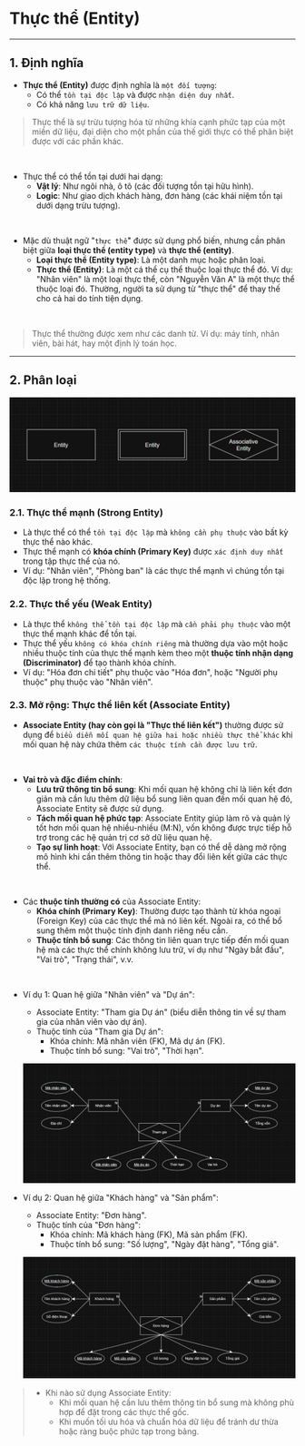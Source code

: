 # Thực thể (Entity)

---

## 1. Định nghĩa

- **Thực thể (Entity)** được định nghĩa là `một đối tượng`:
  - Có thể `tồn tại độc lập` và được `nhận diện duy nhất`.
  - Có khả năng `lưu trữ dữ liệu`. 

>Thực thể là sự trừu tượng hóa từ những khía cạnh phức tạp của một miền dữ liệu, đại diện cho một phần của thế giới thực có thể phân biệt được với các phần khác.
<br/>

- Thực thể có thể tồn tại dưới hai dạng:
  - **Vật lý**: Như ngôi nhà, ô tô (các đối tượng tồn tại hữu hình).
  - **Logic**: Như giao dịch khách hàng, đơn hàng (các khái niệm tồn tại dưới dạng trừu tượng).
<br/>

- Mặc dù thuật ngữ "`thực thể`" được sử dụng phổ biến, nhưng cần phân biệt giữa **loại thực thể (entity type)** và **thực thể (entity)**.
  - **Loại thực thể (Entity type)**: Là một danh mục hoặc phân loại.
  - **Thực thể (Entity)**: Là một cá thể cụ thể thuộc loại thực thể đó. Ví dụ: "Nhân viên" là một loại thực thể, còn "Nguyễn Văn A" là một thực thể thuộc loại đó. Thường, người ta sử dụng từ "thực thể" để thay thế cho cả hai do tính tiện dụng.
<br/>

>Thực thể thường được xem như các danh từ. Ví dụ: máy tính, nhân viên, bài hát, hay một định lý toán học.

---

## 2. Phân loại

![Phân loại Thực thể](../../scr/Type_of_Entities.png)

### 2.1. Thực thể mạnh (Strong Entity)

- Là thực thể có thể `tồn tại độc lập` mà `không cần phụ thuộc` vào bất kỳ thực thể nào khác.
- Thực thể mạnh có **khóa chính (Primary Key)** được `xác định duy nhất` trong tập thực thể của nó.
- Ví dụ: "Nhân viên", "Phòng ban" là các thực thể mạnh vì chúng tồn tại độc lập trong hệ thống.

### 2.2. Thực thể yếu (Weak Entity)

- Là thực thể `không thể tồn tại độc lập` mà `cần phải phụ thuộc` vào một thực thể mạnh khác để tồn tại.
- Thực thể yếu `không có khóa chính riêng` mà thường dựa vào một hoặc nhiều thuộc tính của thực thể mạnh kèm theo một **thuộc tính nhận dạng (Discriminator)** để tạo thành khóa chính.
- Ví dụ: "Hóa đơn chi tiết" phụ thuộc vào "Hóa đơn", hoặc "Người phụ thuộc" phụ thuộc vào "Nhân viên".

### 2.3. Mở rộng: Thực thể liên kết (Associate Entity)

- **Associate Entity (hay còn gọi là "Thực thể liên kết")** thường được sử dụng để `biểu diễn mối quan hệ giữa hai hoặc nhiều thực thể khác` khi mối quan hệ này chứa thêm `các thuộc tính cần được lưu trữ`.

<br/>

- **Vai trò và đặc điểm chính**:
  - **Lưu trữ thông tin bổ sung**: Khi mối quan hệ không chỉ là liên kết đơn giản mà cần lưu thêm dữ liệu bổ sung liên quan đến mối quan hệ đó, Associate Entity sẽ được sử dụng.
  - **Tách mối quan hệ phức tạp**: Associate Entity giúp làm rõ và quản lý tốt hơn mối quan hệ nhiều-nhiều (M:N), vốn không được trực tiếp hỗ trợ trong các hệ quản trị cơ sở dữ liệu quan hệ.
  - **Tạo sự linh hoạt**: Với Associate Entity, bạn có thể dễ dàng mở rộng mô hình khi cần thêm thông tin hoặc thay đổi liên kết giữa các thực thể.

<br/>

- Các **thuộc tính thường có** của Associate Entity:
  - **Khóa chính (Primary Key)**: Thường được tạo thành từ khóa ngoại (Foreign Key) của các thực thể mà nó liên kết. Ngoài ra, có thể bổ sung thêm một thuộc tính định danh riêng nếu cần.
  - **Thuộc tính bổ sung**: Các thông tin liên quan trực tiếp đến mối quan hệ mà các thực thể chính không lưu trữ, ví dụ như "Ngày bắt đầu", "Vai trò", "Trạng thái", v.v.

<br/>

- Ví dụ 1: Quan hệ giữa "Nhân viên" và "Dự án":
  - Associate Entity: "Tham gia Dự án" (biểu diễn thông tin về sự tham gia của nhân viên vào dự án).
  - Thuộc tính của "Tham gia Dự án":
    - Khóa chính: Mã nhân viên (FK), Mã dự án (FK).
    - Thuộc tính bổ sung: "Vai trò", "Thời hạn".
  
  ![Ví dụ 1](../../scr/Associate_Entity_Exp1.png)
  <br/>

- Ví dụ 2: Quan hệ giữa "Khách hàng" và "Sản phẩm":
  - Associate Entity: "Đơn hàng".
  - Thuộc tính của "Đơn hàng":
    - Khóa chính: Mã khách hàng (FK), Mã sản phẩm (FK).
    - Thuộc tính bổ sung: "Số lượng", "Ngày đặt hàng", "Tổng giá".
  
  ![Ví dụ 2](../../scr/Associate_Entity_Exp2.png)
  <br/>

>- Khi nào sử dụng Associate Entity:
>   - Khi mối quan hệ cần lưu thêm thông tin bổ sung mà không phù hợp để đặt trong các thực thể gốc.
>   - Khi muốn tối ưu hóa và chuẩn hóa dữ liệu để tránh dư thừa hoặc ràng buộc phức tạp trong bảng.